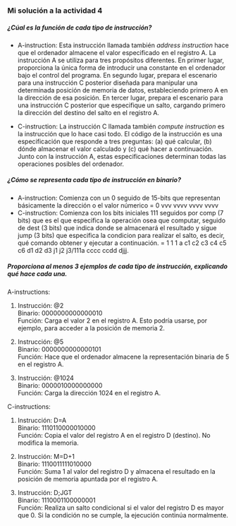<!--Profundizando en las instrucciones del lenguaje ensamblador
Enunciado: el documento "Machine Language" describe dos tipos de instrucciones en el lenguaje ensamblador Hack: A-instructions y C-instructions (páginas 64-69).

¿Cuál es la función de cada tipo de instrucción?
¿Cómo se representa cada tipo de instrucción en binario?
Proporciona al menos 3 ejemplos de cada tipo de instrucción, explicando qué hace cada una.
Puedes usar las tablas de las páginas 67 y 69 del documento como referencia para los códigos de operación (comp), destinos (dest) y saltos (jump).
Entrega: la solución a cada una de las preguntas planteadas en el enunciado.-->
### Mi solución a la actividad 4


##### ¿Cúal es la función de cada tipo de instrucción?

- A-instruction: Esta instrucción llamada también *address instruction* hace que el ordenador almacene el valor especificado en el registro A. La instrucción A se utiliza para tres propósitos diferentes.
En primer lugar, proporciona la única forma de introducir una constante en el ordenador bajo el control del programa. En segundo lugar, prepara el escenario para una instrucción C
posterior diseñada para manipular una determinada posición de memoria de datos, estableciendo primero A en la dirección de esa posición. En tercer lugar, prepara el escenario para una
instrucción C posterior que especifique un salto, cargando primero la dirección del destino del salto en el registro A.

- C-instruction: La instrucción C llamada también *compute instruction* es la instrucción que lo hace casi todo. El código de la instrucción es una especificación que responde a tres preguntas: (a) qué calcular, (b)
dónde almacenar el valor calculado y (c) qué hacer a continuación. Junto con la instrucción A, estas especificaciones determinan todas las operaciones posibles del ordenador.

##### ¿Cómo se representa cada tipo de instrucción en binario?

- A-instruction: Comienza con un 0 seguido de 15-bits que representan básicamente la dirección o el valor númerico = 0 vvv vvvv vvvv vvvv
- C-instruction: Comienza con los bits iniciales 111 seguidos por comp (7 bits) que es el que especifica la operación osea que computar, seguido de dest (3 bits) que indica donde se almacenará el resultado y sigue jump (3 bits) que especifica
la condicion para realizar el salto, es decir, qué comando obtener y ejecutar a continuación. = 1 1 1 a c1 c2 c3 c4 c5 c6 d1 d2 d3 j1 j2 j3/111a cccc ccdd djjj.

##### Proporciona al menos 3 ejemplos de cada tipo de instrucción, explicando qué hace cada una.

A-instructions:

1. Instrucción: @2  
Binario: 0000000000000010   
Función: Carga el valor 2 en el registro A. Esto podría usarse, por ejemplo, para acceder a la posición de memoria 2.  


2. Instrucción: @5   
Binario: 0000000000000101  
Función: Hace que el ordenador almacene la representación binaria de 5 en el registro A.  


3. Instrucción: @1024  
Binario: 0000010000000000  
Función: Carga la dirección 1024 en el registro A.  

C-instructions:

1. Instrucción: D=A  
Binario: 1110110000010000  
Función: Copia el valor del registro A en el registro D (destino). No modifica la memoria.  


2. Instrucción: M=D+1  
Binario: 1110011111010000  
Función: Suma 1 al valor del registro D y almacena el resultado en la posición de memoria apuntada por el registro A.  


3. Instrucción: D;JGT  
Binario: 1110001100000001   
Función: Realiza un salto condicional si el valor del registro D es mayor que 0. Si la condición no se cumple, la ejecución continúa normalmente.  
